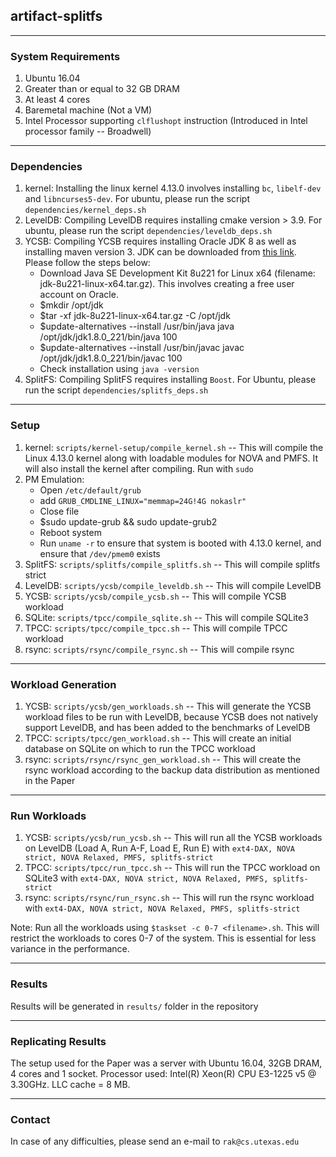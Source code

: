## artifact-splitfs

---

### System Requirements

1. Ubuntu 16.04
2. Greater than or equal to 32 GB DRAM
3. At least 4 cores
4. Baremetal machine (Not a VM)
5. Intel Processor supporting `clflushopt` instruction (Introduced in Intel processor family -- Broadwell)

---

### Dependencies

1. kernel: Installing the linux kernel 4.13.0 involves installing `bc`, `libelf-dev` and `libncurses5-dev`. For ubuntu, please run the script `dependencies/kernel_deps.sh`
2. LevelDB: Compiling LevelDB requires installing cmake version > 3.9. For ubuntu, please run the script `dependencies/leveldb_deps.sh`
3. YCSB: Compiling YCSB requires installing Oracle JDK 8 as well as installing maven version 3. JDK can be downloaded from [this link](https://www.oracle.com/technetwork/java/javase/downloads/jdk8-downloads-2133151.html). Please follow the steps below:
    * Download Java SE Development Kit 8u221 for Linux x64 (filename: jdk-8u221-linux-x64.tar.gz). This involves creating a free user account on Oracle.
    * $mkdir /opt/jdk
    * $tar -xf jdk-8u221-linux-x64.tar.gz -C /opt/jdk
    * $update-alternatives --install /usr/bin/java java /opt/jdk/jdk1.8.0_221/bin/java 100
    * $update-alternatives --install /usr/bin/javac javac /opt/jdk/jdk1.8.0_221/bin/javac 100
    * Check installation using `java -version`
4. SplitFS: Compiling SplitFS requires installing `Boost`. For Ubuntu, please run the script `dependencies/splitfs_deps.sh`

---

### Setup

1. kernel: `scripts/kernel-setup/compile_kernel.sh` -- This will compile the Linux 4.13.0 kernel along with loadable modules for NOVA and PMFS. It will also install the kernel after compiling. Run with `sudo` 
2. PM Emulation: 
    * Open `/etc/default/grub`
    * add `GRUB_CMDLINE_LINUX="memmap=24G!4G nokaslr"`
    * Close file
    * $sudo update-grub && sudo update-grub2
    * Reboot system
    * Run `uname -r` to ensure that system is booted with 4.13.0 kernel, and ensure that `/dev/pmem0` exists
3. SplitFS: `scripts/splitfs/compile_splitfs.sh` -- This will compile splitfs strict
4. LevelDB: `scripts/ycsb/compile_leveldb.sh` -- This will compile LevelDB
5. YCSB: `scripts/ycsb/compile_ycsb.sh` -- This will compile YCSB workload
6. SQLite: `scripts/tpcc/compile_sqlite.sh` -- This will compile SQLite3
7. TPCC: `scripts/tpcc/compile_tpcc.sh` -- This will compile TPCC workload
8. rsync: `scripts/rsync/compile_rsync.sh` -- This will compile rsync

---

### Workload Generation

1. YCSB: `scripts/ycsb/gen_workloads.sh` -- This will generate the YCSB workload files to be run with LevelDB, because YCSB does not natively support LevelDB, and has been added to the benchmarks of LevelDB
2. TPCC: `scripts/tpcc/gen_workload.sh` -- This will create an initial database on SQLite on which to run the TPCC workload
3. rsync: `scripts/rsync/rsync_gen_workload.sh` -- This will create the rsync workload according to the backup data distribution as mentioned in the Paper

---

### Run Workloads

1. YCSB: `scripts/ycsb/run_ycsb.sh` -- This will run all the YCSB workloads on LevelDB (Load A, Run A-F, Load E, Run E) with `ext4-DAX, NOVA strict, NOVA Relaxed, PMFS, splitfs-strict` 
2. TPCC: `scripts/tpcc/run_tpcc.sh` -- This will run the TPCC workload on SQLite3 with `ext4-DAX, NOVA strict, NOVA Relaxed, PMFS, splitfs-strict`
3. rsync: `scripts/rsync/run_rsync.sh` -- This will run the rsync workload with `ext4-DAX, NOVA strict, NOVA Relaxed, PMFS, splitfs-strict`

Note: Run all the workloads using `$taskset -c 0-7 <filename>.sh`. This will restrict the workloads to cores 0-7 of the system. This is essential for less variance in the performance. 


---

### Results

Results will be generated in `results/` folder in the repository

---

### Replicating Results

The setup used for the Paper was a server with Ubuntu 16.04, 32GB DRAM, 4 cores and 1 socket. Processor used: Intel(R) Xeon(R) CPU E3-1225 v5 @ 3.30GHz. LLC cache = 8 MB.

---

### Contact

In case of any difficulties, please send an e-mail to `rak@cs.utexas.edu`
